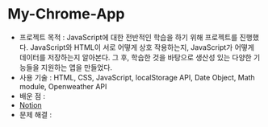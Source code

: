 # My-Chrome-App

- 프로젝트 목적 : JavaScript에 대한 전반적인 학습을 하기 위해 프로젝트를 진행했다. JavaScript와 HTML이 서로 어떻게 상호 작용하는지,
  JavaScript가 어떻게 데이터를 저장하는지 알아본다. 그 후, 학습한 것을 바탕으로 생산성 있는 다양한 기능들을 지원하는 앱을 만들었다.
- 사용 기술 : HTML, CSS, JavaScript, localStorage API, Date Object, Math module, Openweather API
- 배운 점 :
- [Notion]([https://www.notion.so/044a7641c9494dacb221fc7d6256ac8e](https://glamorous-falcon-262.notion.site/044a7641c9494dacb221fc7d6256ac8e?pvs=4))
- 문제 해결 :
